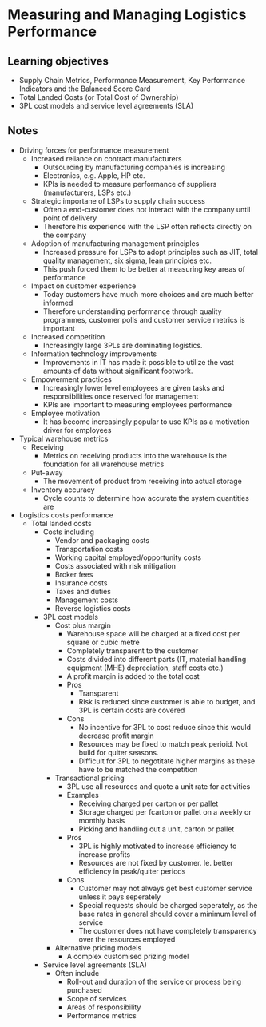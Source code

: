 # Measuring and Managing Logistics Performance

## Learning objectives

* Supply Chain Metrics, Performance Measurement, Key Performance Indicators and the Balanced Score Card
* Total Landed Costs (or Total Cost of Ownership)
* 3PL cost models and service level agreements (SLA)

## Notes

* Driving forces for performance measurement
    * Increased reliance on contract manufacturers
        * Outsourcing by manufacturing companies is increasing
        * Electronics, e.g. Apple, HP etc.
        * KPIs is needed to measure performance of suppliers (manufacturers, LSPs etc.)
    * Strategic importane of LSPs to supply chain success
        * Often a end-customer does not interact with the company until point of delivery
        * Therefore his experience with the LSP often reflects directly on the company
    * Adoption of manufacturing management principles
        * Increased pressure for LSPs to adopt principles such as JIT, total quality management, 
        six sigma, lean principles etc. 
        * This push forced them to be better at measuring key areas of performance
    * Impact on customer experience
        * Today customers have much more choices and are much better informed 
        * Therefore understanding performance through quality programmes, customer polls 
        and customer service metrics is important
    * Increased competition
        * Increasingly large 3PLs are dominating logistics. 
    * Information technology improvements
        * Improvements in IT has made it possible to utilize the vast amounts of data 
        without significant footwork.
    * Empowerment practices
        * Increasingly lower level employees are given tasks and responsibilities once reserved 
        for management
        * KPIs are important to measuring employees performance
    * Employee motivation
        * It has become increasingly popular to use KPIs as a motivation driver for employees
* Typical warehouse metrics
    * Receiving
        * Metrics on receiving products into the warehouse is the foundation for all warehouse metrics
    * Put-away
        * The movement of product from receiving into actual storage
    * Inventory accuracy
        * Cycle counts to determine how accurate the system quantities are
* Logistics costs performance
    * Total landed costs
        * Costs including
            * Vendor and packaging costs
            * Transportation costs
            * Working capital employed/opportunity costs
            * Costs associated with risk mitigation
            * Broker fees
            * Insurance costs
            * Taxes and duties
            * Management costs
            * Reverse logistics costs
        * 3PL cost models
            * Cost plus margin
                * Warehouse space will be charged at a fixed cost per square or cubic metre
                * Completely transparent to the customer
                * Costs divided into different parts (IT, material handling equipment (MHE) depreciation, staff costs etc.)
                * A profit margin is added to the total cost
                * Pros
                    * Transparent
                    * Risk is reduced since customer is able to budget, and 3PL is certain costs are covered
                * Cons
                    * No incentive for 3PL to cost reduce since this would decrease profit margin
                    * Resources may be fixed to match peak perioid. Not build for quiter seasons.
                    * Difficult for 3PL to negotitate higher margins as these have to be matched the competition
            * Transactional pricing
                * 3PL use all resources and quote a unit rate for activities
                * Examples
                    * Receiving charged per carton or per pallet
                    * Storage charged per fcarton or pallet on a weekly or monthly basis
                    * Picking and handling out a unit, carton or pallet 
                * Pros
                    * 3PL is highly motivated to increase efficiency to increase profits
                    * Resources are not fixed by customer. Ie. better efficiency in peak/quiter periods
                * Cons
                    * Customer may not always get best customer service unless it pays seperately 
                    * Special requests should be charged seperately, as the base rates in general should 
                    cover a minimum level of service
                    * The customer does not have completely transparency over the resources employed
            * Alternative pricing models
                * A complex customised prizing model
        * Service level agreements (SLA)
            * Often include
                * Roll-out and duration of the service or process being purchased
                * Scope of services
                * Areas of responsibility
                * Performance metrics

